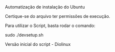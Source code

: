 
Automatização de instalação do Ubuntu

Certique-se do arquivo ter permissões de execução.

Para utilizar o Script, basta rodar o comando:

sudo ./devsetup.sh

Versão inicial do script - Diolinux
